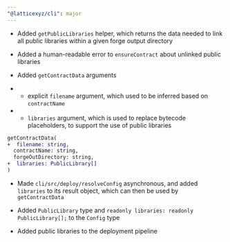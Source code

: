 ```yaml
---
"@latticexyz/cli": major
---
```


- Added `getPublicLibraries` helper, which returns the data needed to link all public libraries within a given forge output directory

- Added a human-readable error to `ensureContract` about unlinked public libraries

- Added `getContractData` arguments
- - explicit `filename` argument, which used to be inferred based on `contractName`
- - `libraries` argument, which is used to replace bytecode placeholders, to support the use of public libraries

```diff
getContractData(
+  filename: string,
  contractName: string,
  forgeOutDirectory: string,
+  libraries: PublicLibrary[]
)
```

- Made `cli/src/deploy/resolveConfig` asynchronous, and added `libraries` to its result object, which can then be used by `getContractData`

- Added `PublicLibrary` type and `readonly libraries: readonly PublicLibrary[];` to the `Config` type

- Added public libraries to the deployment pipeline
